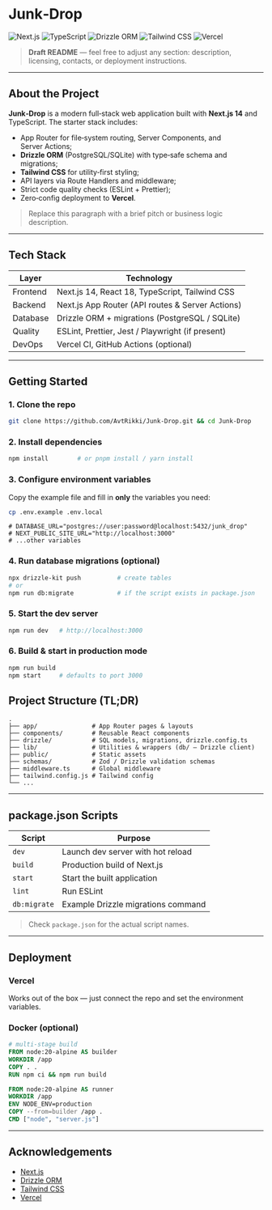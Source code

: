 # Junk‑Drop

![Next.js](https://img.shields.io/badge/Next.js-^14-brightgreen?logo=nextdotjs)
![TypeScript](https://img.shields.io/badge/TypeScript-%E2%9C%93-blue?logo=typescript)
![Drizzle ORM](https://img.shields.io/badge/Drizzle-ORM-informational)
![Tailwind CSS](https://img.shields.io/badge/Tailwind_CSS-%E2%9C%93-06B6D4?logo=tailwindcss)
![Vercel](https://img.shields.io/badge/Deploy-Vercel-black?logo=vercel)

> **Draft README** — feel free to adjust any section: description, licensing, contacts, or deployment instructions.

---

## About the Project

**Junk‑Drop** is a modern full‑stack web application built with **Next.js 14** and TypeScript. The starter stack includes:

- App Router for file‑system routing, Server Components, and Server Actions;
- **Drizzle ORM** (PostgreSQL/SQLite) with type‑safe schema and migrations;
- **Tailwind CSS** for utility‑first styling;
- API layers via Route Handlers and middleware;
- Strict code quality checks (ESLint + Prettier);
- Zero‑config deployment to **Vercel**.

> Replace this paragraph with a brief pitch or business logic description.

---

## Tech Stack

| Layer    | Technology                                       |
| -------- | ------------------------------------------------ |
| Frontend | Next.js 14, React 18, TypeScript, Tailwind CSS   |
| Backend  | Next.js App Router (API routes & Server Actions) |
| Database | Drizzle ORM + migrations (PostgreSQL / SQLite)   |
| Quality  | ESLint, Prettier, Jest / Playwright (if present) |
| DevOps   | Vercel CI, GitHub Actions (optional)             |

---

## Getting Started

### 1. Clone the repo

```bash
git clone https://github.com/AvtRikki/Junk-Drop.git && cd Junk-Drop
```

### 2. Install dependencies

```bash
npm install        # or pnpm install / yarn install
```

### 3. Configure environment variables

Copy the example file and fill in **only** the variables you need:

```bash
cp .env.example .env.local
```

```dotenv
# DATABASE_URL="postgres://user:password@localhost:5432/junk_drop"
# NEXT_PUBLIC_SITE_URL="http://localhost:3000"
# ...other variables
```

### 4. Run database migrations (optional)

```bash
npx drizzle-kit push          # create tables
# or
npm run db:migrate            # if the script exists in package.json
```

### 5. Start the dev server

```bash
npm run dev   # http://localhost:3000
```

### 6. Build & start in production mode

```bash
npm run build
npm start     # defaults to port 3000
```

## Project Structure (TL;DR)

```
.
├── app/               # App Router pages & layouts
├── components/        # Reusable React components
├── drizzle/           # SQL models, migrations, drizzle.config.ts
├── lib/               # Utilities & wrappers (db/ – Drizzle client)
├── public/            # Static assets
├── schemas/           # Zod / Drizzle validation schemas
├── middleware.ts      # Global middleware
├── tailwind.config.js # Tailwind config
└── ...
```

---

## package.json Scripts

| Script       | Purpose                            |
| ------------ | ---------------------------------- |
| `dev`        | Launch dev server with hot reload  |
| `build`      | Production build of Next.js        |
| `start`      | Start the built application        |
| `lint`       | Run ESLint                         |
| `db:migrate` | Example Drizzle migrations command |

> Check `package.json` for the actual script names.

---

## Deployment

### Vercel

Works out of the box — just connect the repo and set the environment variables.

### Docker (optional)

```dockerfile
# multi‑stage build
FROM node:20-alpine AS builder
WORKDIR /app
COPY . .
RUN npm ci && npm run build

FROM node:20-alpine AS runner
WORKDIR /app
ENV NODE_ENV=production
COPY --from=builder /app .
CMD ["node", "server.js"]
```

---

## Acknowledgements

- [Next.js](https://nextjs.org/)
- [Drizzle ORM](https://orm.drizzle.team/)
- [Tailwind CSS](https://tailwindcss.com/)
- [Vercel](https://vercel.com/)
